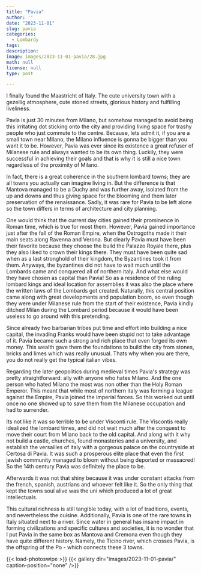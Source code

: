 ```yaml
---
title: "Pavia"
author: ''
date: "2023-11-01"
slug: pavia
categories: 
  - Lombardy
tags:
description:
image: images/2023-11-01-pavia/28.jpg
math: null
license: null
type: post

---
```


I finally found the Maastricht of Italy. The cute university town with a gezellig atmosphere, cute stoned streets, glorious history and fulfilling liveliness.


Pavia is just 30 minutes from Milano, but somehow managed to avoid being this irritating dot sticking onto the city and providing living space for trashy people who just commute to the centre. Because, lets admit it, if you are a small town near Milano, the Milano influence is gonna be bigger than you want it to be. However, Pavia was ever since its existence a great refuser of Milanese rule and always wanted to be its own thing. Luckily, they were successful in achieving their goals and that is why it is still a nice town regardless of the proximity of Milano.

In fact, there is a great coherence in the southern lombard towns; they are all towns you actually can imagine living in. But the difference is that Mantova managed to be a Duchy and was further away, isolated from the up and downs and thus giving space for the blooming and them later preservation of the renaissance. Sadly, it was rare for Pavia to be left alone so the town differs in terms of architecture and city planning.

One would think that the current day cities gained their prominence in Roman time, which is true for most them. However, Pavia gained importance just after the fall of the Roman Empire, when the Ostrogoths made it their main seats along Ravenna and Verona. But clearly Pavia must have been their favorite because they choose the build the Palazzo Royale there, plus they also liked to crown their kings there. They must have been quite sad when as a last stronghold of their kingdom, the Byzantines took it from them. Anyways, the byzantines did not have to wait much until the Lombards came and conquered all of northern italy. And what else would they have chosen as capital than Pavia! So as a residence of the ruling lombard kings and ideal location for assemblies it was also the place where the written laws of the Lombards got created. Naturally, this central position came along with great developments and population boom, so even though they were under Milanese rule from the start of their existence, Pavia kindly ditched Milan during the Lombard period because it would have been useless to go around with this pretending.

Since already two barbarian tribes put time and effort into building a nice capital, the invading Franks would have been stupid not to take advantage of it. Pavia became such a strong and rich place that even forged its own money. This wealth gave them the foundations to build the city from stones, bricks and limes which was really unusual. Thats why when you are there, you do not really get the typical italian vibes.

Regarding the later geopolitics during medieval times Pavia's strategy was pretty straightforward: ally with anyone who hates Milano.  And the one person who hated Milano the most was non other than the Holy Roman Emperor. This meant that while most of northern italy was forming a league against the Empire, Pavia joined the imperial forces. So this worked out until once no one showed up to save them from the Milanese occupation and had to surrender.

Its not like it was so terrible to be under Visconti rule. The Viscontis really idealized the lombard times, and did not wait much after the conquest to move their court from Milano back to the old capital. And along with it why not build a castle, churches, found monasteries and a university, and establish the versailles of italy with a gorgeous palace on the countryside at Certosa di Pavia. It was such a prosperous elite place that even the first jewish community managed to bloom without being deported or massacred! So the 14th century Pavia was definitely the place to be.

Afterwards it was not that shiny because it was under constant attacks from the french, spanish, austrians and whoever felt like it. So the only thing that kept the towns soul alive was the uni which produced a lot of great intellectuals.

This cultural richness is still tangible today, with a lot of traditions, events, and nevertheless the cuisine. Additionally, Pavia is one of the rare towns in Italy situated next to a river. Since water in general has insane impact in forming civilizations and specific cultures and societies, it is no wonder that I put Pavia in the same box as Mantova and Cremona even though they have quite different history. Namely, the Ticino river, which crosses Pavia, is the offspring of the Po - which connects these 3 towns.

{{< load-photoswipe >}}
{{< gallery dir="images/2023-11-01-pavia/" caption-position="none" />}}

